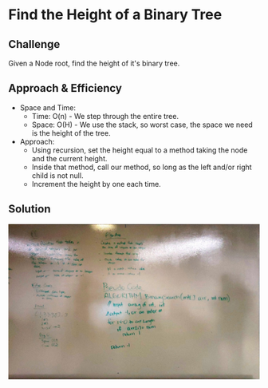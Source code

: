 # Find the Height of a Binary Tree

## Challenge
Given a Node root, find the height of it's binary tree.

## Approach & Efficiency
- Space and Time:
	- Time: O(n) - We step through the entire tree.
	- Space: O(H) - We use the stack, so worst case, the space we need is the height of the tree.
- Approach:
	- Using recursion, set the height equal to a method taking the node and the current height. 
	- Inside that method, call our method, so long as the left and/or right child is not null.
	- Increment the height by one each time. 

## Solution

![Whiteboard](../../Assets/whiteboard_03.jpg)
